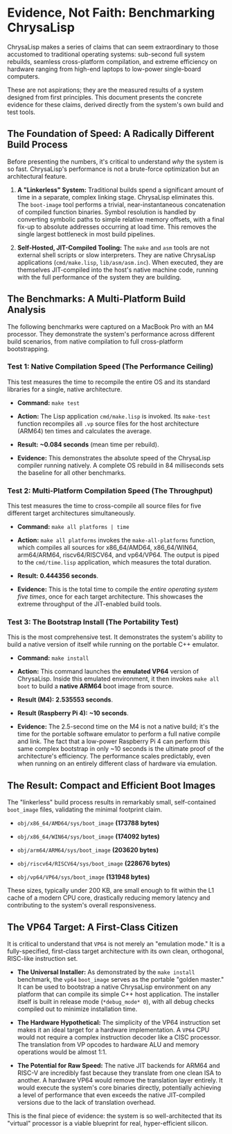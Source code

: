# Evidence, Not Faith: Benchmarking ChrysaLisp

ChrysaLisp makes a series of claims that can seem extraordinary to those
accustomed to traditional operating systems: sub-second full system rebuilds,
seamless cross-platform compilation, and extreme efficiency on hardware ranging
from high-end laptops to low-power single-board computers.

These are not aspirations; they are the measured results of a system designed
from first principles. This document presents the concrete evidence for these
claims, derived directly from the system's own build and test tools.

## The Foundation of Speed: A Radically Different Build Process

Before presenting the numbers, it's critical to understand *why* the system is
so fast. ChrysaLisp's performance is not a brute-force optimization but an
architectural feature.

1.  **A "Linkerless" System:** Traditional builds spend a significant amount of
    time in a separate, complex linking stage. ChrysaLisp eliminates this. The
    `boot-image` tool performs a trivial, near-instantaneous concatenation of
    compiled function binaries. Symbol resolution is handled by converting
    symbolic paths to simple relative memory offsets, with a final fix-up to
    absolute addresses occurring at load time. This removes the single largest
    bottleneck in most build pipelines.

2.  **Self-Hosted, JIT-Compiled Tooling:** The `make` and `asm` tools are not
    external shell scripts or slow interpreters. They are native ChrysaLisp
    applications (`cmd/make.lisp`, `lib/asm/asm.inc`). When executed, they are
    themselves JIT-compiled into the host's native machine code, running with
    the full performance of the system they are building.

## The Benchmarks: A Multi-Platform Build Analysis

The following benchmarks were captured on a MacBook Pro with an M4 processor.
They demonstrate the system's performance across different build scenarios, from
native compilation to full cross-platform bootstrapping.

### Test 1: Native Compilation Speed (The Performance Ceiling)

This test measures the time to recompile the entire OS and its standard
libraries for a single, native architecture.

*   **Command:** `make test`

*   **Action:** The Lisp application `cmd/make.lisp` is invoked. Its `make-test`
    function recompiles all `.vp` source files for the host architecture (ARM64)
    ten times and calculates the average.

*   **Result:** **~0.084 seconds** (mean time per rebuild).

*   **Evidence:** This demonstrates the absolute speed of the ChrysaLisp
    compiler running natively. A complete OS rebuild in 84 milliseconds sets the
    baseline for all other benchmarks.

### Test 2: Multi-Platform Compilation Speed (The Throughput)

This test measures the time to cross-compile all source files for five different
target architectures simultaneously.

*   **Command:** `make all platforms | time`

*   **Action:** `make all platforms` invokes the `make-all-platforms` function,
    which compiles all sources for x86_64/AMD64, x86_64/WIN64, arm64/ARM64,
    riscv64/RISCV64, and vp64/VP64. The output is piped to the `cmd/time.lisp`
    application, which measures the total duration.

*   **Result:** **0.444356 seconds**.

*   **Evidence:** This is the total time to compile the *entire operating system
    five times*, once for each target architecture. This showcases the extreme
    throughput of the JIT-enabled build tools.

### Test 3: The Bootstrap Install (The Portability Test)

This is the most comprehensive test. It demonstrates the system's ability to
build a native version of itself while running on the portable C++ emulator.

*   **Command:** `make install`

*   **Action:** This command launches the **emulated VP64** version of
    ChrysaLisp. Inside this emulated environment, it then invokes
    `make all boot` to build a **native ARM64** boot image from source.

*   **Result (M4):** **2.535553 seconds**.

*   **Result (Raspberry Pi 4):** **~10 seconds**.

*   **Evidence:** The 2.5-second time on the M4 is not a native build; it's the
    time for the portable software emulator to perform a full native compile and
    link. The fact that a low-power Raspberry Pi 4 can perform this same complex
    bootstrap in only ~10 seconds is the ultimate proof of the architecture's
    efficiency. The performance scales predictably, even when running on an
    entirely different class of hardware via emulation.

## The Result: Compact and Efficient Boot Images

The "linkerless" build process results in remarkably small, self-contained
`boot_image` files, validating the minimal footprint claim.

*   `obj/x86_64/AMD64/sys/boot_image` **(173788 bytes)**

*   `obj/x86_64/WIN64/sys/boot_image` **(174092 bytes)**

*   `obj/arm64/ARM64/sys/boot_image` **(203620 bytes)**

*   `obj/riscv64/RISCV64/sys/boot_image` **(228676 bytes)**

*   `obj/vp64/VP64/sys/boot_image` **(131948 bytes)**

These sizes, typically under 200 KB, are small enough to fit within the L1 cache
of a modern CPU core, drastically reducing memory latency and contributing to
the system's overall responsiveness.

## The VP64 Target: A First-Class Citizen

It is critical to understand that `VP64` is not merely an "emulation mode." It
is a fully-specified, first-class target architecture with its own clean,
orthogonal, RISC-like instruction set.

*   **The Universal Installer:** As demonstrated by the `make install`
    benchmark, the `vp64` `boot_image` serves as the portable "golden master."
    It can be used to bootstrap a native ChrysaLisp environment on any platform
    that can compile its simple C++ host application. The installer itself is
    built in release mode (`*debug_mode* 0`), with all debug checks compiled out
    to minimize installation time.

*   **The Hardware Hypothetical:** The simplicity of the VP64 instruction set
    makes it an ideal target for a hardware implementation. A `VP64` CPU would
    not require a complex instruction decoder like a CISC processor. The
    translation from VP opcodes to hardware ALU and memory operations would be
    almost 1:1.

*   **The Potential for Raw Speed:** The native JIT backends for ARM64 and
    RISC-V are incredibly fast because they translate from one clean ISA to
    another. A hardware VP64 would remove the translation layer entirely. It
    would execute the system's core binaries directly, potentially achieving a
    level of performance that even exceeds the native JIT-compiled versions due
    to the lack of translation overhead.

This is the final piece of evidence: the system is so well-architected that its
"virtual" processor is a viable blueprint for real, hyper-efficient silicon.
